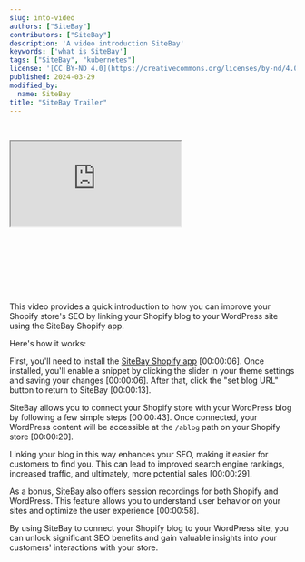```yaml
---
slug: into-video
authors: ["SiteBay"]
contributors: ["SiteBay"]
description: 'A video introduction SiteBay'
keywords: ['what is SiteBay']
tags: ["SiteBay", "kubernetes"]
license: '[CC BY-ND 4.0](https://creativecommons.org/licenses/by-nd/4.0)'
published: 2024-03-29
modified_by:
  name: SiteBay
title: "SiteBay Trailer"
---
```


<!-- START_VERBATIM -->
<div class="relative w-full" style="padding-bottom: 56.25%; padding-top: 30px; height: 0; overflow: hidden;">
    <iframe
            class="absolute top-0 left-0 right-0 bottom-0 w-full h-full"
            src="https://www.youtube.com/embed/Mrw5X8FYpwI?modestbranding=1&autoplay=1"
            allow="accelerometer; autoplay; clipboard-write; encrypted-media; gyroscope; picture-in-picture"
            allowfullscreen
    ></iframe>
</div>
<!-- END_VERBATIM -->
This video provides a quick introduction to how you can improve your Shopify store's SEO by linking your Shopify blog to your WordPress site using the SiteBay Shopify app.

Here's how it works:

First, you'll need to install the [SiteBay Shopify app](https://apps.shopify.com/sitebay) [00:00:06]. Once installed, you'll enable a snippet by clicking the slider in your theme settings and saving your changes [00:00:06]. After that, click the "set blog URL" button to return to SiteBay [00:00:13].

SiteBay allows you to connect your Shopify store with your WordPress blog by following a few simple steps [00:00:43]. Once connected, your WordPress content will be accessible at the `/ablog` path on your Shopify store [00:00:20].

Linking your blog in this way enhances your SEO, making it easier for customers to find you. This can lead to improved search engine rankings, increased traffic, and ultimately, more potential sales [00:00:29].

As a bonus, SiteBay also offers session recordings for both Shopify and WordPress. This feature allows you to understand user behavior on your sites and optimize the user experience [00:00:58].

By using SiteBay to connect your Shopify blog to your WordPress site, you can unlock significant SEO benefits and gain valuable insights into your customers' interactions with your store.